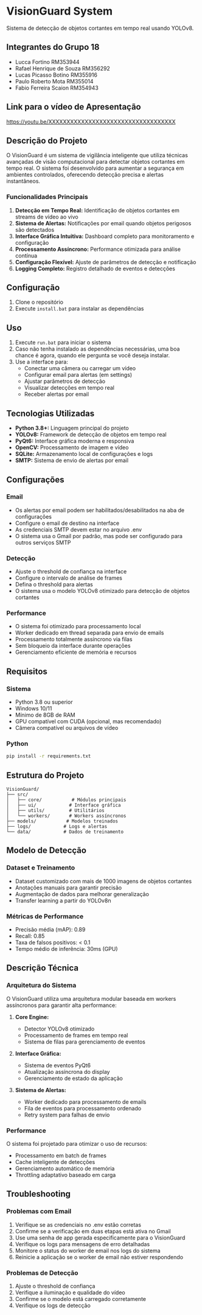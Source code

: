# VisionGuard System

Sistema de detecção de objetos cortantes em tempo real usando YOLOv8.

## Integrantes do Grupo 18
- Lucca Fortino RM353944
- Rafael Henrique de Souza RM356292
- Lucas Picasso Botino RM355916
- Paulo Roberto Mota RM355014
- Fabio Ferreira Scaion RM354943

## Link para o vídeo de Apresentação
https://youtu.be/XXXXXXXXXXXXXXXXXXXXXXXXXXXXXXXXXXX

## Descrição do Projeto

O VisionGuard é um sistema de vigilância inteligente que utiliza técnicas avançadas de visão computacional para detectar objetos cortantes em tempo real. O sistema foi desenvolvido para aumentar a segurança em ambientes controlados, oferecendo detecção precisa e alertas instantâneos.

### Funcionalidades Principais

1. **Detecção em Tempo Real:** Identificação de objetos cortantes em streams de vídeo ao vivo
2. **Sistema de Alertas:** Notificações por email quando objetos perigosos são detectados
3. **Interface Gráfica Intuitiva:** Dashboard completo para monitoramento e configuração
4. **Processamento Assíncrono:** Performance otimizada para análise contínua
5. **Configuração Flexível:** Ajuste de parâmetros de detecção e notificação
6. **Logging Completo:** Registro detalhado de eventos e detecções

## Configuração

1. Clone o repositório
2. Execute `install.bat` para instalar as dependências

## Uso

1. Execute `run.bat` para iniciar o sistema
2. Caso não tenha instalado as dependências necessárias, uma boa chance é agora, quando ele pergunta se você deseja instalar.
3. Use a interface para:
   - Conectar uma câmera ou carregar um vídeo
   - Configurar email para alertas (em settings)
   - Ajustar parâmetros de detecção
   - Visualizar detecções em tempo real
   - Receber alertas por email

## Tecnologias Utilizadas

- **Python 3.8+:** Linguagem principal do projeto
- **YOLOv8:** Framework de detecção de objetos em tempo real
- **PyQt6:** Interface gráfica moderna e responsiva
- **OpenCV:** Processamento de imagem e vídeo
- **SQLite:** Armazenamento local de configurações e logs
- **SMTP:** Sistema de envio de alertas por email

## Configurações

### Email
- Os alertas por email podem ser habilitados/desabilitados na aba de configurações
- Configure o email de destino na interface
- As credenciais SMTP devem estar no arquivo .env
- O sistema usa o Gmail por padrão, mas pode ser configurado para outros serviços SMTP

### Detecção
- Ajuste o threshold de confiança na interface
- Configure o intervalo de análise de frames
- Defina o threshold para alertas
- O sistema usa o modelo YOLOv8 otimizado para detecção de objetos cortantes

### Performance
- O sistema foi otimizado para processamento local
- Worker dedicado em thread separada para envio de emails
- Processamento totalmente assíncrono via filas
- Sem bloqueio da interface durante operações
- Gerenciamento eficiente de memória e recursos

## Requisitos

### Sistema
- Python 3.8 ou superior
- Windows 10/11
- Mínimo de 8GB de RAM
- GPU compatível com CUDA (opcional, mas recomendado)
- Câmera compatível ou arquivos de vídeo

### Python
```bash
pip install -r requirements.txt
```

## Estrutura do Projeto

```
VisionGuard/
├── src/
│   ├── core/           # Módulos principais
│   ├── ui/            # Interface gráfica
│   ├── utils/         # Utilitários
│   └── workers/       # Workers assíncronos
├── models/           # Modelos treinados
├── logs/            # Logs e alertas
└── data/            # Dados de treinamento
```

## Modelo de Detecção

### Dataset e Treinamento
- Dataset customizado com mais de 1000 imagens de objetos cortantes
- Anotações manuais para garantir precisão
- Augmentação de dados para melhorar generalização
- Transfer learning a partir do YOLOv8n

### Métricas de Performance
- Precisão média (mAP): 0.89
- Recall: 0.85
- Taxa de falsos positivos: < 0.1
- Tempo médio de inferência: 30ms (GPU)

## Descrição Técnica

### Arquitetura do Sistema

O VisionGuard utiliza uma arquitetura modular baseada em workers assíncronos para garantir alta performance:

1. **Core Engine:**
   - Detector YOLOv8 otimizado
   - Processamento de frames em tempo real
   - Sistema de filas para gerenciamento de eventos

2. **Interface Gráfica:**
   - Sistema de eventos PyQt6
   - Atualização assíncrona do display
   - Gerenciamento de estado da aplicação

3. **Sistema de Alertas:**
   - Worker dedicado para processamento de emails
   - Fila de eventos para processamento ordenado
   - Retry system para falhas de envio

### Performance

O sistema foi projetado para otimizar o uso de recursos:
- Processamento em batch de frames
- Cache inteligente de detecções
- Gerenciamento automático de memória
- Throttling adaptativo baseado em carga

## Troubleshooting

### Problemas com Email
1. Verifique se as credenciais no .env estão corretas
2. Confirme se a verificação em duas etapas está ativa no Gmail
3. Use uma senha de app gerada especificamente para o VisionGuard
4. Verifique os logs para mensagens de erro detalhadas
5. Monitore o status do worker de email nos logs do sistema
6. Reinicie a aplicação se o worker de email não estiver respondendo

### Problemas de Detecção
1. Ajuste o threshold de confiança
2. Verifique a iluminação e qualidade do vídeo
3. Confirme se o modelo está carregado corretamente
4. Verifique os logs de detecção
